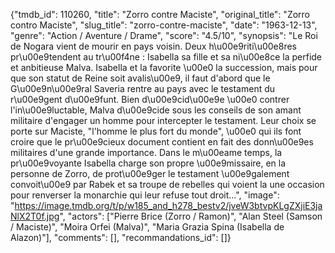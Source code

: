 {"tmdb_id": 110260, "title": "Zorro contre Maciste", "original_title": "Zorro contro Maciste", "slug_title": "zorro-contre-maciste", "date": "1963-12-13", "genre": "Action / Aventure / Drame", "score": "4.5/10", "synopsis": "Le Roi de Nogara vient de mourir en pays voisin. Deux h\u00e9riti\u00e8res pr\u00e9tendent au tr\u00f4ne : Isabella sa fille et sa ni\u00e8ce la perfide et anbitieuse Malva. Isabella et la favorite \u00e0 la succession, mais pour que son statut de Reine soit avalis\u00e9, il faut d'abord que le G\u00e9n\u00e9ral Saveria rentre au pays avec le testament du r\u00e9gent d\u00e9funt. Bien d\u00e9cid\u00e9e \u00e0 contrer l'in\u00e9luctable, Malva d\u00e9cide sous les conseils de son amant militaire d'engager un homme pour intercepter le testament. Leur choix se porte sur Maciste, \"l'homme le plus fort du monde\", \u00e0 qui ils font croire que le pr\u00e9cieux document contient en fait des donn\u00e9es militaires d'une grande importance. Dans le m\u00eame temps, la pr\u00e9voyante Isabella charge son propre \u00e9missaire, en la personne de Zorro, de prot\u00e9ger le testament \u00e9galement convoit\u00e9 par Rabek et sa troupe de rebelles qui voient la une occasion pour renverser la monarchie qui leur refuse tout droit...", "image": "https://image.tmdb.org/t/p/w185_and_h278_bestv2/jveW3btvpKLgZXjiE3jaNlX2T0f.jpg", "actors": ["Pierre Brice (Zorro / Ramon)", "Alan Steel (Samson / Maciste)", "Moira Orfei (Malva)", "Maria Grazia Spina (Isabella de Alazon)"], "comments": [], "recommandations_id": []}